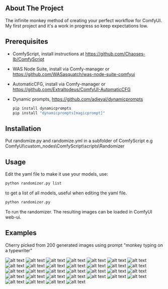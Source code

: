 ## About The Project
The infinite monkey method of creating your perfect workflow for ComfyUI. My first project and it's a work in progress so keep expectations low.

## Prerequisites
* ComfyScript, install instructions at https://github.com/Chaoses-Ib/ComfyScript
* WAS Node Suite, install via Comfy-manager or https://github.com/WASasquatch/was-node-suite-comfyui
* AutomaticCFG, install via Comfy-manager or https://github.com/Extraltodeus/ComfyUI-AutomaticCFG
* Dynamic prompts, https://github.com/adieyal/dynamicprompts

  ```sh
  pip install dynamicprompts
  pip install "dynamicprompts[magicprompt]"
  ```

## Installation
Put randomize.py and randomize.yml in a subfolder of ComfyScript
e.g ComfyUI\custom_nodes\ComfyScript\scripts\Randomizer

## Usage
Edit the yaml file to make it use your models, use:
```sh
python randomizer.py list
```
to get a list of all models, useful when editing the yaml file.
```sh
python randomizer.py
```
To run the randomizer. The resulting images can be loaded in ComfyUI web-ui.

## Examples
Cherry picked from 200 generated images using prompt "monkey typing on a typewriter"

![alt text](https://github.com/lingondricka2/Stuff/blob/main/randomizer_images/ComfyUI_0002.png)
![alt text](https://github.com/lingondricka2/Stuff/blob/main/randomizer_images/ComfyUI_0003.png)
![alt text](https://github.com/lingondricka2/Stuff/blob/main/randomizer_images/ComfyUI_0005.png)
![alt text](https://github.com/lingondricka2/Stuff/blob/main/randomizer_images/ComfyUI_0006.png)
![alt text](https://github.com/lingondricka2/Stuff/blob/main/randomizer_images/ComfyUI_0010.png)
![alt text](https://github.com/lingondricka2/Stuff/blob/main/randomizer_images/ComfyUI_0014.png)
![alt text](https://github.com/lingondricka2/Stuff/blob/main/randomizer_images/ComfyUI_0015.png)
![alt text](https://github.com/lingondricka2/Stuff/blob/main/randomizer_images/ComfyUI_0018.png)
![alt text](https://github.com/lingondricka2/Stuff/blob/main/randomizer_images/ComfyUI_0028.png)
![alt text](https://github.com/lingondricka2/Stuff/blob/main/randomizer_images/ComfyUI_0031.png)
![alt text](https://github.com/lingondricka2/Stuff/blob/main/randomizer_images/ComfyUI_0034.png)
![alt text](https://github.com/lingondricka2/Stuff/blob/main/randomizer_images/ComfyUI_0037.png)
![alt text](https://github.com/lingondricka2/Stuff/blob/main/randomizer_images/ComfyUI_0040.png)
![alt text](https://github.com/lingondricka2/Stuff/blob/main/randomizer_images/ComfyUI_0041.png)
![alt text](https://github.com/lingondricka2/Stuff/blob/main/randomizer_images/ComfyUI_0047.png)
![alt text](https://github.com/lingondricka2/Stuff/blob/main/randomizer_images/ComfyUI_0050.png)
![alt text](https://github.com/lingondricka2/Stuff/blob/main/randomizer_images/ComfyUI_0054.png)
![alt text](https://github.com/lingondricka2/Stuff/blob/main/randomizer_images/ComfyUI_0057.png)
![alt text](https://github.com/lingondricka2/Stuff/blob/main/randomizer_images/ComfyUI_0058.png)
![alt text](https://github.com/lingondricka2/Stuff/blob/main/randomizer_images/ComfyUI_0065.png)
![alt text](https://github.com/lingondricka2/Stuff/blob/main/randomizer_images/ComfyUI_0066.png)
![alt text](https://github.com/lingondricka2/Stuff/blob/main/randomizer_images/ComfyUI_0070.png)
![alt text](https://github.com/lingondricka2/Stuff/blob/main/randomizer_images/ComfyUI_0072.png)
![alt text](https://github.com/lingondricka2/Stuff/blob/main/randomizer_images/ComfyUI_0076.png)
![alt text](https://github.com/lingondricka2/Stuff/blob/main/randomizer_images/ComfyUI_0080.png)
![alt text](https://github.com/lingondricka2/Stuff/blob/main/randomizer_images/ComfyUI_0083.png)
![alt text](https://github.com/lingondricka2/Stuff/blob/main/randomizer_images/ComfyUI_0087.png)
![alt text](https://github.com/lingondricka2/Stuff/blob/main/randomizer_images/ComfyUI_0088.png)
![alt text](https://github.com/lingondricka2/Stuff/blob/main/randomizer_images/ComfyUI_0094.png)
![alt text](https://github.com/lingondricka2/Stuff/blob/main/randomizer_images/ComfyUI_0095.png)
![alt text](https://github.com/lingondricka2/Stuff/blob/main/randomizer_images/ComfyUI_0098.png)
![alt text](https://github.com/lingondricka2/Stuff/blob/main/randomizer_images/ComfyUI_0099.png)
